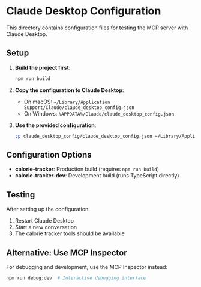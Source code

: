# Claude Desktop Configuration

This directory contains configuration files for testing the MCP server with Claude Desktop.

## Setup

1. **Build the project first**:
   ```bash
   npm run build
   ```

2. **Copy the configuration to Claude Desktop**:
   - On macOS: `~/Library/Application Support/Claude/claude_desktop_config.json`
   - On Windows: `%APPDATA%/Claude/claude_desktop_config.json`

3. **Use the provided configuration**:
   ```bash
   cp claude_desktop_config/claude_desktop_config.json ~/Library/Application\ Support/Claude/claude_desktop_config.json
   ```

## Configuration Options

- **calorie-tracker**: Production build (requires `npm run build`)
- **calorie-tracker-dev**: Development build (runs TypeScript directly)

## Testing

After setting up the configuration:
1. Restart Claude Desktop
2. Start a new conversation
3. The calorie tracker tools should be available

## Alternative: Use MCP Inspector

For debugging and development, use the MCP Inspector instead:
```bash
npm run debug:dev  # Interactive debugging interface
```